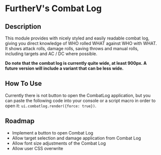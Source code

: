 # FurtherV's Combat Log

## Description

This module provides with nicely styled and easily readable combat log, giving you direct knowledge of WHO rolled WHAT against WHO with WHAT.
It shows attack rolls, damage rolls, saving throws and manual rolls, including targets and AC / DC where possible.

**Do note that the combat log is currently quite wide, at least 900px. A future version will include a variant that can be less wide.**

## How To Use

Currently there is not button to open the CombatLog application, but you can paste the following code into your console or a script macro in order to open it: `ui.combatlog.render({force: true})`.

## Roadmap

- Implement a button to open Combat Log
- Allow target selection and damage application from Combat Log
- Allow font size adjustments of the Combat Log
- Allow user CSS overwrite